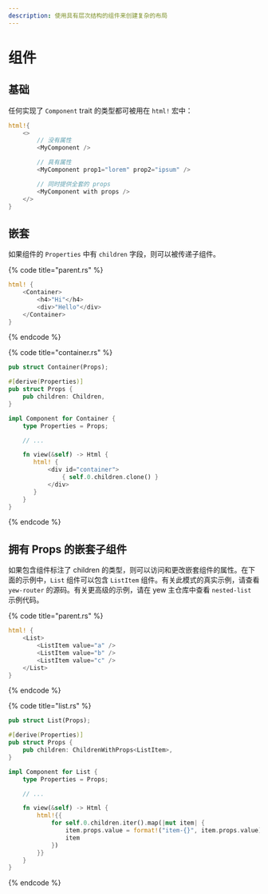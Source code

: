 ```yaml
---
description: 使用具有层次结构的组件来创建复杂的布局
---
```


# 组件

## 基础

任何实现了 `Component` trait 的类型都可被用在 `html!` 宏中：

```rust
html!{
    <>
        // 没有属性
        <MyComponent />

        // 具有属性
        <MyComponent prop1="lorem" prop2="ipsum" />

        // 同时提供全套的 props
        <MyComponent with props />
    </>
}
```

## 嵌套

如果组件的 `Properties` 中有 `children` 字段，则可以被传递子组件。

{% code title="parent.rs" %}
```rust
html! {
    <Container>
        <h4>"Hi"</h4>
        <div>"Hello"</div>
    </Container>
}
```
{% endcode %}

{% code title="container.rs" %}
```rust
pub struct Container(Props);

#[derive(Properties)]
pub struct Props {
    pub children: Children,
}

impl Component for Container {
    type Properties = Props;

    // ...

    fn view(&self) -> Html {
       html! {
           <div id="container">
               { self.0.children.clone() }
           </div>
       }
    }
}
```
{% endcode %}

## 拥有 Props 的嵌套子组件

如果包含组件标注了 children 的类型，则可以访问和更改嵌套组件的属性。在下面的示例中，`List` 组件可以包含 `ListItem` 组件。有关此模式的真实示例，请查看 `yew-router` 的源码。有关更高级的示例，请在 yew 主仓库中查看 `nested-list` 示例代码。

{% code title="parent.rs" %}
```rust
html! {
    <List>
        <ListItem value="a" />
        <ListItem value="b" />
        <ListItem value="c" />
    </List>
}
```
{% endcode %}

{% code title="list.rs" %}
```rust
pub struct List(Props);

#[derive(Properties)]
pub struct Props {
    pub children: ChildrenWithProps<ListItem>,
}

impl Component for List {
    type Properties = Props;

    // ...

    fn view(&self) -> Html {
        html!{{
            for self.0.children.iter().map(|mut item| {
                item.props.value = format!("item-{}", item.props.value);
                item
            })
        }}
    }
}
```
{% endcode %}

